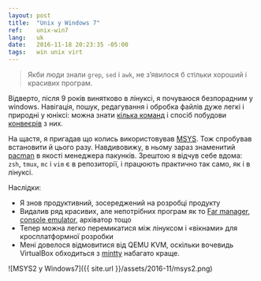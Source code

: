 ```yaml
---
layout: post
title:  "Unix у Windows 7"
ref:    unix-win7
lang:   uk
date:   2016-11-18 20:23:35 -05:00
tags:   win unix virt
---
```


> Якби люди знали `grep`, `sed` і `awk`, не з’явилося б стільки
> хороший і красивих програм.

Відверто, після 9 років винятково в лінуксі, я почуваюся безпорадним у windows.
Навігація, пошук, редагування і обробка файлів дуже легкі і природні у
юніксі: можна знати
[кілька команд](http://freeengineer.org/learnUNIXin10minutes.html) і спосіб
побудови [конвеєрів](https://en.wikipedia.org/wiki/Pipeline_(Unix)) з них.

На щастя, я пригадав що колись використовував
[MSYS](http://www.mingw.org/wiki/MSYS).
Тож спробував встановити й цього разу. Навдивовижу, в ньому зараз знаменитий
[pacman](https://wiki.archlinux.org/index.php/pacman) в якості менеджера пакунків.
Зрештою я відчув себе вдома: `zsh`, `tmux`, `mc` і `vim` є в репозиторії,
і працюють практично так само, як і в лінуксі.

Наслідки:

* Я знов продуктивний, зосереджений на розробці продукту
* Видалив ряд красивих, але непотрібних програм як то [Far
   manager](https://www.farmanager.com/), [console
   emulator](https://conemu.github.io/), архіватор тощо
* Тепер можна легко перемикатися між лінуксом і «вікнами» для кросплатформної
розробки
* Мені довелося відмовитися від QEMU KVM, оскільки вочевидь VirtualBox обходиться з
[mintty](https://mintty.github.io/) набагато краще.

![MSYS2 у Windows7]({{ site.url }}/assets/2016-11/msys2.png)
